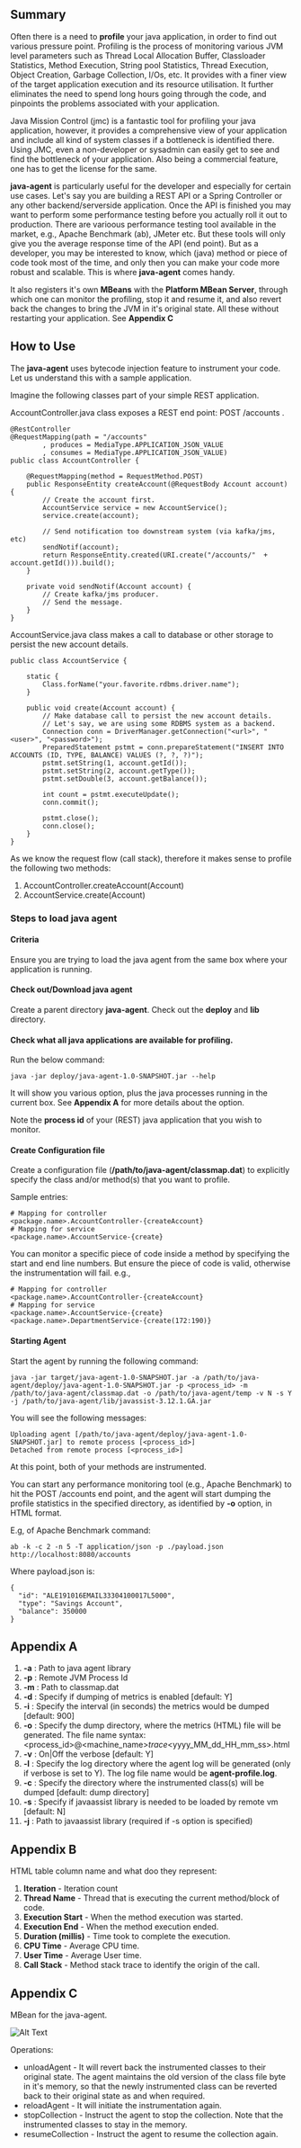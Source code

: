 ## Summary
Often there is a need to **profile** your java application, in order to find out various pressure point. Profiling is the process of monitoring various JVM level parameters such as Thread Local Allocation Buffer, Classloader Statistics, Method Execution, String pool Statistics, Thread Execution, Object Creation, Garbage Collection, I/Os, etc. It provides with a finer view of the target application execution and its resource utilisation. It further eliminates the need to spend long hours going through the code, and pinpoints the problems associated with your application.

Java Mission Control (jmc) is a fantastic tool for profiling your java application, however, it provides a comprehensive view of your application and include all kind of system classes if a bottleneck is identified there. Using JMC, even a non-developer or sysadmin can easily get to see and find the bottleneck of your application. Also being a commercial feature, one has to get the license for the same.

**java-agent** is particularly useful for the developer and especially for certain use cases. Let's say you are building a REST API or a Spring Controller or any other backend/serverside application. Once the API is finished you may want to perform some performance testing before you actually roll it out to production. There are varioous performance testing tool available in the market, e.g., Apache Benchmark (ab), JMeter etc. But these tools will only give you the average response time of the API (end point). But as a developer, you may be interested to know, which (java) method or piece of code took most of the time, and only then you can make your code more robust and scalable. This is where **java-agent** comes handy.

It also registers it's own **MBeans** with the **Platform MBean Server**, through which one can monitor the profiling, stop it and resume it, and also revert back the changes to bring the JVM in it's original state. All these without restarting your application. See **Appendix C**

## How to Use
The **java-agent** uses bytecode injection feature to instrument your code. Let us understand this with a sample application.

Imagine the following classes part of your simple REST application.

AccountController.java class exposes a REST end point: POST /accounts .

```
@RestController
@RequestMapping(path = "/accounts"
        , produces = MediaType.APPLICATION_JSON_VALUE
        , consumes = MediaType.APPLICATION_JSON_VALUE)
public class AccountController {
    
    @RequestMapping(method = RequestMethod.POST)
    public ResponseEntity createAccount(@RequestBody Account account) {
        // Create the account first.
        AccountService service = new AccountService();
        service.create(account);
        
        // Send notification too downstream system (via kafka/jms, etc)
        sendNotif(account);
        return ResponseEntity.created(URI.create("/accounts/"  + account.getId())).build();
    }
    
    private void sendNotif(Account account) {
        // Create kafka/jms producer.
        // Send the message.
    }
}
```

AccountService.java class makes a call to database or other storage to persist the new account details.

```
public class AccountService {

    static {
        Class.forName("your.favorite.rdbms.driver.name");
    }
    
    public void create(Account account) {
        // Make database call to persist the new account details.
        // Let's say, we are using some RDBMS system as a backend.
        Connection conn = DriverManager.getConnection("<url>", "<user>", "<password>");
        PreparedStatement pstmt = conn.prepareStatement("INSERT INTO ACCOUNTS (ID, TYPE, BALANCE) VALUES (?, ?, ?)");
        pstmt.setString(1, account.getId());
        pstmt.setString(2, account.getType());
        pstmt.setDouble(3, account.getBalance());
        
        int count = pstmt.executeUpdate();
        conn.commit();
        
        pstmt.close();
        conn.close();
    }
}
```

As we know the request flow (call stack), therefore it makes sense to profile the following two methods:
1. AccountController.createAccount(Account)
1. AccountService.create(Account)


### Steps to load java agent

#### Criteria
Ensure you are trying to load the java agent from the same box where your application is running.

#### Check out/Download java agent
Create a parent directory **java-agent**. Check out the **deploy** and **lib** directory.

#### Check what all **java** applications are available for profiling.
Run the below command:
```
java -jar deploy/java-agent-1.0-SNAPSHOT.jar --help
```

It will show you various option, plus the java processes running in the current box. See **Appendix A** for more details about the option.

Note the **process id** of your (REST) java application that you wish to monitor.

#### Create Configuration file
Create a configuration file (**/path/to/java-agent/classmap.dat**) to explicitly specify the class and/or method(s) that you want to profile.

Sample entries:
```
# Mapping for controller
<package.name>.AccountController-{createAccount}
# Mapping for service
<package.name>.AccountService-{create}
```
You can monitor a specific piece of code inside a method by specifying the start and end line numbers. But ensure the piece of code is valid, otherwise the instrumentation will fail.
e.g.,
```
# Mapping for controller
<package.name>.AccountController-{createAccount}
# Mapping for service
<package.name>.AccountService-{create}
<package.name>.DepartmentService-{create(172:190)}
```

#### Starting Agent
Start the agent by running the following command:
```
java -jar target/java-agent-1.0-SNAPSHOT.jar -a /path/to/java-agent/deploy/java-agent-1.0-SNAPSHOT.jar -p <process_id> -m /path/to/java-agent/classmap.dat -o /path/to/java-agent/temp -v N -s Y -j /path/to/java-agent/lib/javassist-3.12.1.GA.jar
```

You will see the following messages:
```
Uploading agent [/path/to/java-agent/deploy/java-agent-1.0-SNAPSHOT.jar] to remote process [<process_id>]
Detached from remote process [<process_id>]
```

At this point, both of your methods are instrumented.

You can start any performance monitoring tool (e.g., Apache Benchmark) to hit the POST /accounts end point, and the agent will start dumping the profile statistics in the specified directory, as identified by **-o** option, in HTML format.

E.g, of Apache Benchmark command:
```
ab -k -c 2 -n 5 -T application/json -p ./payload.json  http://localhost:8080/accounts
```
Where payload.json is:
```
{
  "id": "ALE191016EMAIL33304100017L5000",
  "type": "Savings Account",
  "balance": 350000
}
```

## Appendix A
1. **-a** :    Path to java agent library
1. **-p** :    Remote JVM Process Id
1. **-m** :    Path to classmap.dat
1. **-d** :    Specify if dumping of metrics is enabled [default: Y]
1. **-i** :    Specify the interval (in seconds) the metrics would be dumped [default: 900]
1. **-o** :    Specify the dump directory, where the metrics (HTML) file will be generated.
               The file name syntax: <process_id>@<machine_name>_trace_<yyyy_MM_dd_HH_mm_ss>.html
1. **-v** :    On|Off the verbose [default: Y]
1. **-l** :    Specify the log directory where the agent log will be generated (only if verbose is set to Y).
               The log file name would be **agent-profile.log**.
1. **-c** :    Specify the directory where the instrumented class(s) will be dumped [default: dump directory]
1. **-s** :    Specify if javaassist library is needed to be loaded by remote vm [default: N]
1. **-j** :    Path to javaassist library (required if -s option is specified)

## Appendix B
HTML table column name and what doo they represent:

1. **Iteration**         - Iteration count
1. **Thread Name**       - Thread that is executing the current method/block of code.
1. **Execution Start**   - When the method execution was started.
1. **Execution End**     - When the method execution ended.
1. **Duration (millis)** - Time took to complete the execution.
1. **CPU Time**          - Average CPU time.
1. **User Time**         - Average User time.
1. **Call Stack**        - Method stack trace to identify the origin of the call.

## Appendix C
MBean for the java-agent.

![Alt Text](./_images/java-agent-mbean.png)

Operations:
* unloadAgent - It will revert back the instrumented classes to their original state.
                The agent maintains the old version of the class file byte in it's memory, so that the newly instrumented
                class can be reverted back to their original state as and when required.
* reloadAgent - It will initiate the instrumentation again.
* stopCollection - Instruct the agent to stop the collection. Note that the instrumented classes to stay in the memory.
* resumeCollection - Instruct the agent to resume the collection again.

